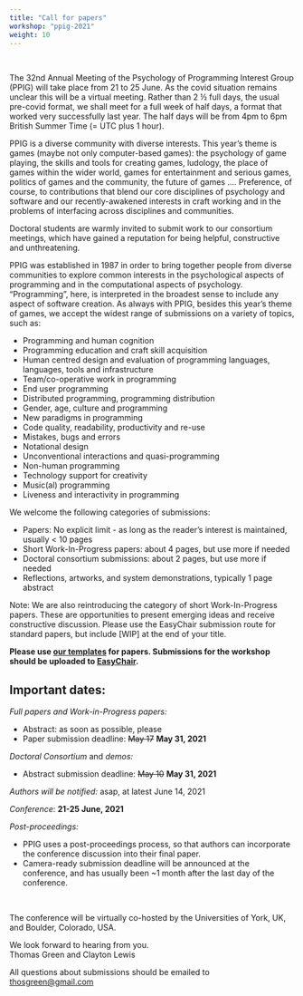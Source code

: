 ```yaml
---
title: "Call for papers"
workshop: "ppig-2021"
weight: 10
---
```


<br>

The 32nd Annual Meeting of the Psychology of Programming Interest Group (PPIG) will take place from 21 to 25 June. As the covid situation remains unclear this will be a virtual meeting. Rather than 2 ½ full days, the usual pre-covid format, we shall meet for a full week of half days, a format that worked very successfully last year. The half days will be from 4pm to 6pm British Summer Time (= UTC plus 1 hour).

PPIG is a diverse community with diverse interests. This year’s theme is games (maybe not only computer-based games):  the psychology of game playing, the skills and tools for creating games, ludology, the place of games within the wider world, games for entertainment and serious games, politics of games and the community, the future of games .... Preference, of course, to contributions that blend our core disciplines of psychology and software and our recently-awakened interests in craft working and in the problems of interfacing across disciplines and communities.

Doctoral students are warmly invited to submit work to our consortium meetings, which have gained a reputation for being helpful, constructive and unthreatening.

PPIG was established in 1987 in order to bring together people from diverse communities to explore common interests in the psychological aspects of programming and in the computational aspects of psychology. “Programming”, here, is interpreted in the broadest sense to include any aspect of software creation. As always with PPIG, besides this year’s theme of games, we accept the widest range of submissions on a variety of topics, such as:

- Programming and human cognition
- Programming education and craft skill acquisition
- Human centred design and evaluation of programming languages, languages, tools and infrastructure
- Team/co-operative work in programming
- End user programming
- Distributed programming, programming distribution
- Gender, age, culture and programming
- New paradigms in programming
- Code quality, readability, productivity and re-use
- Mistakes, bugs and errors
- Notational design
- Unconventional interactions and quasi-programming
- Non-human programming
- Technology support for creativity
- Music(al) programming
- Liveness and interactivity in programming

We welcome the following categories of submissions:

- Papers: No explicit limit - as long as the reader’s interest is maintained, usually < 10 pages
- Short Work-In-Progress papers: about 4 pages, but use more if needed
- Doctoral consortium submissions: about 2 pages, but use more if needed
- Reflections, artworks, and system demonstrations, typically 1 page abstract

Note: We are also reintroducing the category of short Work-In-Progress papers. These are opportunities to present emerging ideas and receive constructive discussion. Please use the EasyChair submission route for standard papers, but include \[WIP\] at the end of your title.

**Please use [our templates](/author-resources/paper-templates) for papers. Submissions for the workshop should be uploaded to [EasyChair](https://easychair.org/conferences/?conf=ppig2021).**

## Important dates:

*Full papers and Work-in-Progress papers:*
* Abstract: as soon as possible, please
* Paper submission deadline: ~~May 17~~ **May 31, 2021**

*Doctoral Consortium* and *demos:*
* Abstract submission deadline: ~~May 10~~ **May 31, 2021**

*Authors will be notified:* asap, at latest June 14, 2021

*Conference*: **21-25 June, 2021**

*Post-proceedings:*
* PPIG uses a post-proceedings process, so that authors can incorporate the conference discussion into their final paper.
* Camera-ready submission deadline will be announced at the conference, and has usually been ~1 month after the last day of the conference.

<br>

The conference will be virtually co-hosted by the Universities of York, UK, and Boulder, Colorado, USA.


We look forward to hearing from you. \
Thomas Green and Clayton Lewis

All questions about submissions should be emailed to thosgreen@gmail.com
